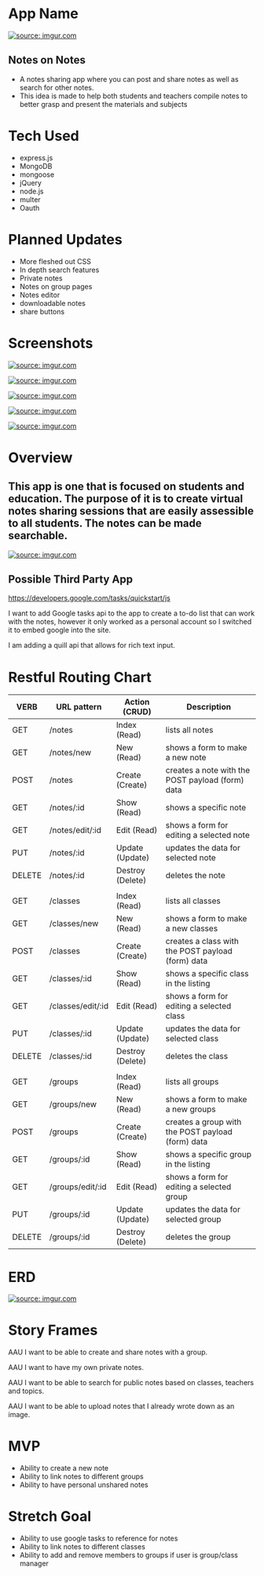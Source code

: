 # App Name
<a href="https://imgur.com/kQsSNwL" id = "logo"><img src="https://i.imgur.com/kQsSNwL.png" title="source: imgur.com" id = 'logo'/></a>
<h2>Notes on Notes</h2>
   <ul> 
        <li> A notes sharing app where you can post and share notes as well as search for other notes.</li>
        <li> This idea is made to help both students and teachers compile notes to better grasp and present the materials and subjects</li>
    </ul>

# Tech Used
<ul>
    <li>express.js</li>
    <li>MongoDB</li>
    <li>mongoose</li>
    <li>jQuery</li>
    <li>node.js</li>
    <li>multer</li>
    <li>Oauth</li>
</ul>

# Planned Updates
<ul>
<li>More fleshed out CSS</li>
<li>In depth search features</li>
<li>Private notes</li>
<li>Notes on group pages</li>
<li>Notes editor</li>
<li>downloadable notes</li>
<li>share buttons </li>
</ul>

# Screenshots

<a href="https://imgur.com/GTEbjWV"><img src="https://i.imgur.com/GTEbjWV.png" title="source: imgur.com" /></a>

<a href="https://imgur.com/FYMrdmF"><img src="https://i.imgur.com/FYMrdmF.png" title="source: imgur.com" /></a>

<a href="https://imgur.com/lc7UNup"><img src="https://i.imgur.com/lc7UNup.png" title="source: imgur.com" /></a>

<a href="https://imgur.com/wGr1qXm"><img src="https://i.imgur.com/wGr1qXm.png" title="source: imgur.com" /></a>

<a href="https://imgur.com/TfxQ1IZ"><img src="https://i.imgur.com/TfxQ1IZ.png" title="source: imgur.com" /></a>

# Overview
 <h2>This app is one that is focused on students and education. The purpose of it is to create virtual notes sharing sessions that are easily assessible to all students. The notes can be made searchable. </h2>

<a href="https://imgur.com/Xg1rpXn"><img src="https://i.imgur.com/Xg1rpXn.jpg" title="source: imgur.com" /></a>
## Possible Third Party App
https://developers.google.com/tasks/quickstart/js 

I want to add Google tasks api to the app to create a to-do list that can work with the notes, however it only worked as a personal account so I switched it to embed google into the site.

I am adding a quill api that allows for rich text input.

# Restful Routing Chart

| VERB   | URL pattern           | Action (CRUD)    | Description |
| ----   | -----------           | -------------    | ----------- |
| GET    | /notes                | Index (Read)     | lists all notes |
| GET    | /notes/new            | New (Read)       | shows a form to make a new note |
| POST   | /notes                | Create (Create)  | creates a note with the POST payload (form) data |
| GET    | /notes/:id            | Show (Read)      | shows a specific note |
| GET    | /notes/edit/:id       | Edit (Read)      | shows a form for editing a selected note|
| PUT    | /notes/:id            | Update (Update)  | updates the data for selected note |
| DELETE | /notes/:id            | Destroy (Delete) | deletes the note |
| | | |
| GET    | /classes          | Index (Read)     | lists all classes |
| GET    | /classes/new      | New (Read)       | shows a form to make a new classes |
| POST   | /classes          | Create (Create)  | creates a class with the POST payload (form) data |
| GET    | /classes/:id      | Show (Read)      | shows a specific class in the listing |
| GET    | /classes/edit/:id | Edit (Read)      | shows a form for editing a selected class |
| PUT    | /classes/:id      | Update (Update)  | updates the data for selected class |
| DELETE | /classes/:id      | Destroy (Delete) | deletes the class |
| | | |
| GET    | /groups          | Index (Read)     | lists all groups |
| GET    | /groups/new      | New (Read)       | shows a form to make a new groups |
| POST   | /groups          | Create (Create)  | creates a group with the POST payload (form) data |
| GET    | /groups/:id      | Show (Read)      | shows a specific group in the listing |
| GET    | /groups/edit/:id | Edit (Read)      | shows a form for editing a selected group |
| PUT    | /groups/:id      | Update (Update)  | updates the data for selected group |
| DELETE | /groups/:id      | Destroy (Delete) | deletes the group |

# ERD 

<a href="https://imgur.com/ZyGqKpQ"><img src="https://i.imgur.com/ZyGqKpQ.jpg" title="source: imgur.com" /></a>

# Story Frames

AAU I want to be able to create and share notes with a group.

AAU I want to have my own private notes.

AAU I want to be able to search for public notes based on classes, teachers and topics.

AAU I want to be able to upload notes that I already wrote down as an image.


# MVP
<ul>
<li>Ability to create a new note</li>
<li>Ability to link notes to different groups</li>
<li>Ability to have personal unshared notes</li>
</ul>

# Stretch Goal
<ul>
<li>Ability to use google tasks to reference for notes</li>
<li>Ability to link notes to different classes</li>
<li>Ability to add and remove members to groups if user is group/class manager </li>
</ul>

